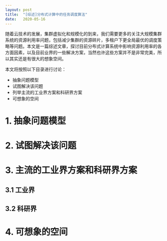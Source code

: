```yaml
---
layout: post
title:  "[综述]分布式计算中的任务调度算法"
date:   2020-05-16
---
```


随着云技术的发展，集群虚拟化和规模化的到来，我们需要更多的关注大规模集群系统的资源利用率问题，包括减少集群的资源碎片，多租户下更全局最优的调度策略等问题。本文是一篇综述文章，探讨目前分布式计算系统中影响资源利用率的各方面因素，以及目前业界的一些解决方案，当然也许这些方案并不是非常完美，所以其实还是有很大的想象空间。

本文将按照以下目录进行讨论：
- 抽象问题模型
- 试图解决该问题
- 列举主流的工业界方案和科研界方案
- 可想象的空间

# 1. 抽象问题模型

# 2. 试图解决该问题

# 3. 主流的工业界方案和科研界方案

## 3.1 工业界

## 3.2 科研界

# 4. 可想象的空间
